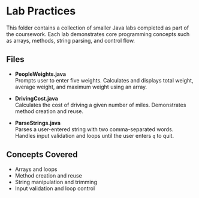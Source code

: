 # Lab Practices

This folder contains a collection of smaller Java labs completed as part of the coursework.  Each lab demonstrates core programming concepts such as arrays, methods, string parsing, and control flow.

## Files

- **PeopleWeights.java**  
  Prompts user to enter five weights.  Calculates and displays total weight, average weight, and maximum weight using an array.

- **DrivingCost.java**  
  Calculates the cost of driving a given number of miles.  Demonstrates method creation and reuse.

- **ParseStrings.java**  
  Parses a user-entered string with two comma-separated words.  Handles input validation and loops until the user enters `q` to quit.

## Concepts Covered

- Arrays and loops
- Method creation and reuse
- String manipulation and trimming
- Input validation and loop control
